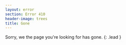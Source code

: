 ```yaml
---
layout: error
section: Error 410
header-image: trees
title: Gone
---
```


Sorry, we the page you're looking for has gone.
{: .lead }